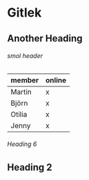# Gitlek

## Another Heading

<h6>smol header</h6>

| member      | online   |
| ----------- | -------- |
| Martin      | x        |
| Björn       | x        |
| Otilia      | x        |
| Jenny       | x        |

###### Heading 6

## Heading 2

